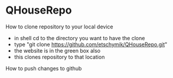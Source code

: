 # QHouseRepo

How to clone repository to your local device
-  in shell cd to the directory you want to have the clone
-  type "git clone https://github.com/etschymik/QHouseRepo.git"
-  the website is in the green box also
-  this clones repository to that location

How to push changes to github

